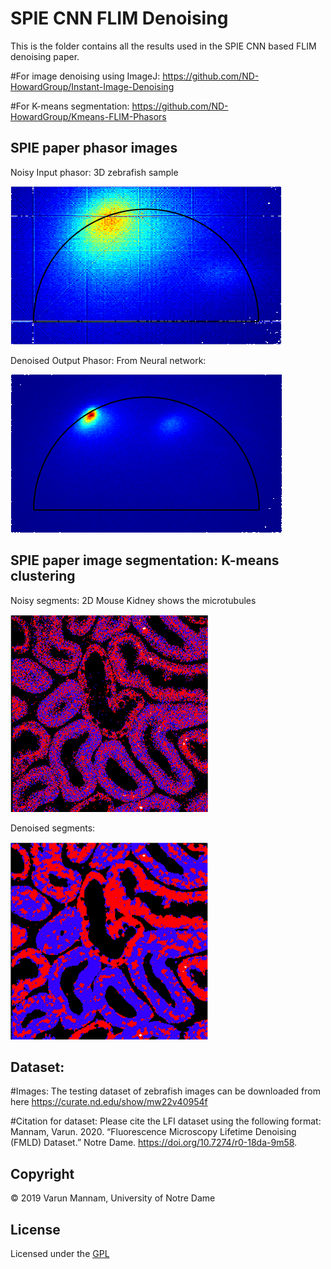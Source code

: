 # SPIE CNN FLIM Denoising
This is the folder contains all the results used in the SPIE CNN based FLIM denoising paper.

#For image denoising using ImageJ: 
https://github.com/ND-HowardGroup/Instant-Image-Denoising

#For K-means segmentation: 
https://github.com/ND-HowardGroup/Kmeans-FLIM-Phasors


## SPIE paper phasor images
Noisy Input phasor: 3D zebrafish sample

![](Test_images/Phasor/imagePhasorHistogram.png)

Denoised Output Phasor: From Neural network: 

![](Test_images/Phasor/imagePhasorHistogram_denoised.png)

## SPIE paper image segmentation: K-means clustering
Noisy segments: 2D Mouse Kidney shows the microtubules

![](Test_images/Segments/Noisy_Segments.png)

Denoised segments:

![](Test_images/Segments/Denosied_Segments.png)


## Dataset:
#Images: The testing dataset of zebrafish images can be downloaded from here https://curate.nd.edu/show/mw22v40954f

#Citation for dataset: Please cite the LFI dataset using the following format: Mannam, Varun. 2020. “Fluorescence Microscopy Lifetime Denoising (FMLD) Dataset.” Notre Dame. https://doi.org/10.7274/r0-18da-9m58.


## **Copyright**

© 2019 Varun Mannam, University of Notre Dame  

## **License**

Licensed under the [GPL](https://github.com/ND-HowardGroup/SPIE-CNN-FLIM-Denoising/blob/main/LICENSE)
